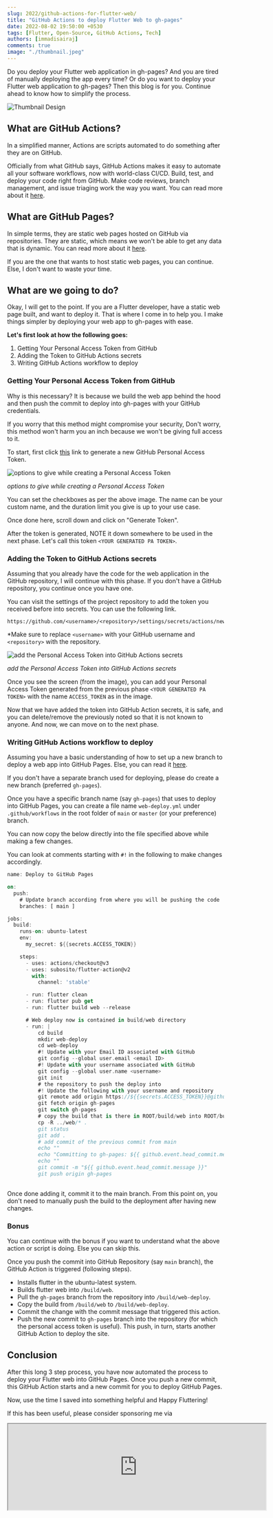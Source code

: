 ```yaml
---
slug: 2022/github-actions-for-flutter-web/
title: "GitHub Actions to deploy Flutter Web to gh-pages"
date: 2022-08-02 19:50:00 +0530
tags: [Flutter, Open-Source, GitHub Actions, Tech]
authors: [immadisairaj]
comments: true
image: "./thumbnail.jpeg"
---
```


Do you deploy your Flutter web application in gh-pages? And you are tired of manually deploying the app every time? Or do you want to deploy your Flutter web application to gh-pages? Then this blog is for you. Continue ahead to know how to simplify the process.

![Thumbnail Design](./thumbnail.jpeg)

<!--truncate-->

## What are GitHub Actions?

In a simplified manner, Actions are scripts automated to do something after they are on GitHub.

Officially from what GitHub says, GitHub Actions makes it easy to automate all your software workflows, now with world-class CI/CD. Build, test, and deploy your code right from GitHub. Make code reviews, branch management, and issue triaging work the way you want. You can read more about it [here][github-actions].

## What are GitHub Pages?

In simple terms, they are static web pages hosted on GitHub via repositories. They are static, which means we won't be able to get any data that is dynamic. You can read more about it [here][github-pages].

If you are the one that wants to host static web pages, you can continue. Else, I don't want to waste your time.

## What are we going to do?

Okay, I will get to the point. If you are a Flutter developer, have a static web page built, and want to deploy it. That is where I come in to help you. I make things simpler by deploying your web app to gh-pages with ease.

__Let's first look at how the following goes:__
1. Getting Your Personal Access Token from GitHub
2. Adding the Token to GitHub Actions secrets
3. Writing GitHub Actions workflow to deploy

### Getting Your Personal Access Token from GitHub

Why is this necessary? It is because we build the web app behind the hood and then push the commit to deploy into gh-pages with your GitHub credentials.

If you worry that this method might compromise your security, Don't worry, this method won't harm you an inch because we won't be giving full access to it.

To start, first click [this][new-pat-token] link to generate a new GitHub Personal Access Token.

![options to give while creating a Personal Access Token](./pat-setting.png)

*options to give while creating a Personal Access Token*

You can set the checkboxes as per the above image. The name can be your custom name, and the duration limit you give is up to your use case.

Once done here, scroll down and click on "Generate Token".

After the token is generated, NOTE it down somewhere to be used in the next phase. Let's call this token `<YOUR GENERATED PA TOKEN>`.

### Adding the Token to GitHub Actions secrets

Assuming that you already have the code for the web application in the GitHub repository, I will continue with this phase. If you don't have a GitHub repository, you continue once you have one.

You can visit the settings of the project repository to add the token you received before into secrets. You can use the following link.

```
https://github.com/<username>/<repository>/settings/secrets/actions/new
```

*Make sure to replace `<username>` with your GitHub username and `<repository>` with the repository.

![add the Personal Access Token into GitHub Actions secrets](./action-secrets.png)

*add the Personal Access Token into GitHub Actions secrets*

Once you see the screen (from the image), you can add your Personal Access Token generated from the previous phase `<YOUR GENERATED PA TOKEN>` with the name `ACCESS_TOKEN` as in the image.

Now that we have added the token into GitHub Action secrets, it is safe, and you can delete/remove the previously noted so that it is not known to anyone. And now, we can move on to the next phase.

### Writing GitHub Actions workflow to deploy

Assuming you have a basic understanding of how to set up a new branch to deploy a web app into GitHub Pages. Else, you can read it [here][deploy-to-gh-pages].

If you don't have a separate branch used for deploying, please do create a new branch (preferred `gh-pages`).

Once you have a specific branch name (say `gh-pages`) that uses to deploy into GitHub Pages, you can create a file name `web-deploy.yml` under `.github/workflows` in the root folder of `main` or `master` (or your preference) branch.

You can now copy the below directly into the file specified above while making a few changes.

You can look at comments starting with `#!` in the following to make changes accordingly.

<!-- <script async defer src="https://gist.github.com/immadisairaj/69a2942b68ef19f078c3e864ee3c41fe.js"></script> -->

```dart title=".github/workflows/web_deploy.yml"
name: Deploy to GitHub Pages

on:
  push:
    # Update branch according from where you will be pushing the code
    branches: [ main ]

jobs:
  build:
    runs-on: ubuntu-latest
    env:
      my_secret: ${{secrets.ACCESS_TOKEN}}

    steps:
      - uses: actions/checkout@v3
      - uses: subosito/flutter-action@v2
        with:
          channel: 'stable'

      - run: flutter clean
      - run: flutter pub get
      - run: flutter build web --release

      # Web deploy now is contained in build/web directory
      - run: |
          cd build
          mkdir web-deploy
          cd web-deploy
          #! Update with your Email ID associated with GitHub
          git config --global user.email <email ID>
          #! Update with your username associated with GitHub
          git config --global user.name <username>
          git init
          # the repository to push the deploy into
          #! Update the following with your username and repository
          git remote add origin https://${{secrets.ACCESS_TOKEN}}@github.com/<username>/<repository>.git
          git fetch origin gh-pages
          git switch gh-pages
          # copy the build that is there in ROOT/build/web into ROOT/build/web-deploy
          cp -R ../web/* .
          git status
          git add .
          # add commit of the previous commit from main
          echo ""
          echo "Committing to gh-pages: ${{ github.event.head_commit.message }}"
          echo ""
          git commit -m "${{ github.event.head_commit.message }}"
          git push origin gh-pages
          
```

Once done adding it, commit it to the main branch. From this point on, you don't need to manually push the build to the deployment after having new changes.

### Bonus

You can continue with the bonus if you want to understand what the above action or script is doing. Else you can skip this.

Once you push the commit into GitHub Repository (say `main` branch), the GitHub Action is triggered (following steps).
- Installs flutter in the ubuntu-latest system.
- Builds flutter web into `/build/web`.
- Pull the `gh-pages` branch from the repository into `/build/web-deploy`.
- Copy the build from `/build/web` to `/build/web-deploy`.
- Commit the change with the commit message that triggered this action.
- Push the new commit to `gh-pages` branch into the repository (for which the personal access token is useful). This push, in turn, starts another GitHub Action to deploy the site.

## Conclusion

After this long 3 step process, you have now automated the process to deploy your Flutter web into GitHub Pages. Once you push a new commit, this GitHub Action starts and a new commit for you to deploy GitHub Pages.

Now, use the time I saved into something helpful and Happy Fluttering!


If this has been useful, please consider sponsoring me via
<iframe src="https://github.com/sponsors/immadisairaj/card" title="Sponsor immadisairaj" height="200" width="600"></iframe>

[github-actions]: https://github.com/features/actions
[github-pages]: https://pages.github.com
[new-pat-token]: https://github.com/settings/tokens/new
[deploy-to-gh-pages]: https://docs.github.com/en/pages/getting-started-with-github-pages/creating-a-github-pages-site
